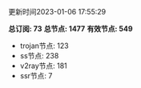更新时间2023-01-06 17:55:29

**总订阅: 73**
**总节点: 1477**
**有效节点: 549**
- trojan节点: 123
- ss节点: 238
- v2ray节点: 181
- ssr节点: 7
